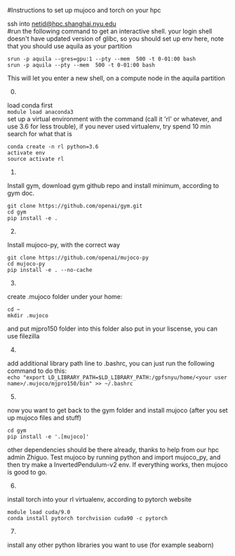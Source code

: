 #Instructions to set up mujoco and torch on your hpc 

ssh into netid@hpc.shanghai.nyu.edu  
#run the following command to get an interactive shell. your login shell doesn't have updated version of glibc, so you should set up env here, note that you should use aquila as your partition  
```
srun -p aquila --gres=gpu:1 --pty --mem  500 -t 0-01:00 bash
srun -p aquila --pty --mem  500 -t 0-01:00 bash
```
This will let you enter a new shell, on a compute node in the aquila partition

0. 
load conda first  
`module load anaconda3`  
set up a virtual environment with the command (call it 'rl' or whatever, and use 3.6 for less trouble), if you never used virtualenv, try spend 10 min search for what that is  
```
conda create -n rl python=3.6
activate env
source activate rl 
```
1.
Install gym, download gym github repo and install minimum, according to gym doc.  
```
git clone https://github.com/openai/gym.git
cd gym
pip install -e .
```
2.
Install mujoco-py, with the correct way
```
git clone https://github.com/openai/mujoco-py
cd mujoco-py
pip install -e . --no-cache
```
3. 
create .mujoco folder under your home:
```
cd ~ 
mkdir .mujoco
```
and put mjpro150 folder into this folder also put in your liscense, you can use filezilla

4. 
add additional library path line to .bashrc,
you can just run the following command to do this:  
`echo "export LD_LIBRARY_PATH=$LD_LIBRARY_PATH:/gpfsnyu/home/<your user name>/.mujoco/mjpro150/bin" >> ~/.bashrc`

5. 
now you want to get back to the gym folder and install mujoco (after you set up mujoco files and stuff)
```
cd gym
pip install -e '.[mujoco]'
```

other dependencies should be there already, thanks to help from our hpc admin Zhiguo. Test mujoco by running python and import mujoco_py, and then try make a InvertedPendulum-v2 env. If everything works, then mujoco is good to go.

6. 
install torch into your rl virtualenv, according to pytorch website
```
module load cuda/9.0
conda install pytorch torchvision cuda90 -c pytorch
```

7. 
install any other python libraries you want to use (for example seaborn)
